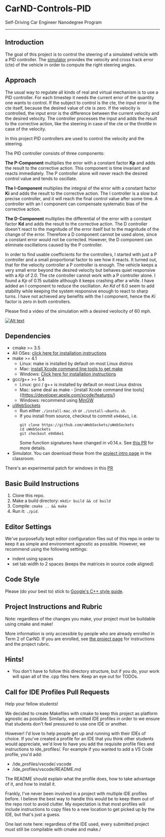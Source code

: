 # CarND-Controls-PID
Self-Driving Car Engineer Nanodegree Program

---

## Introduction

The goal of this project is to control the steering of a simulated vehicle with a PID controller. The [simulator](https://github.com/udacity/self-driving-car-sim/releases) provides the velocity and cross track error (cte) of the vehicle in order to compute the right steering angles.

## Approach

The usual way to regulate all kinds of real and virtual mechanism is to use a PID controller. For each timestep it needs the current error of the quantity one wants to control. If the subject to control is the cte, the input error is the cte itself, because the desired value of cte is zero. If the velocity is controlled, the input error is the difference between the current velocity and the desired velocity. The controller processes the input and adds the result to the corrective action, like the steering in case of the cte or the throttle in case of the velocity.

In this project PID controllers are used to control the velocity and the steering.

The PID controller consists of three components:

__The P-Component__ multiplies the error with a constant factor __Kp__ and adds the result to the corrective action. This component is time invariant and reacts immediately. The P controller alone will never reach the desired control value and tends to oscillate.

__The I-Component__ multiplies the integral of the error with a constant factor __Ki__ and adds the result to the corrective action. The I controller is a slow but precise controller, and it will reach the final control value after some time. A controller with an I component can compensate systematic bias of the corrective action.

__The D-Component__ multiplies the differential of the error with a constant factor __Kd__ and adds the result to the corrective action. The D controller doesn't react to the magnitude of the error itself but to the magnitude of the change of the error. Therefore a D component cannot be used alone, since a constant error would not be corrected. However, the D component can eliminate oscillations caused by the P controller.

In order to find usable coefficients for the controllers, I started with just a P controller and a small proportional factor to see how it reacts. It turned out, that for the velocity controller a P controller is enough. The vehicle keeps a very small error beyond the desired velocity but behaves quiet responsive with a _Kp_ of 2.0. The cte controller cannot work with a P controller alone. I found a _Kp_ of 0.15 suitable although it keeps crashing after a while. I have added an I component to reduce the oscillation. An _Kd_ of 6.0 seem to add stability while keeping the system responsive enough to react to sharp turns. I have not achieved any benefits with the I component, hence the _Ki_ factor is zero in both controllers.

Please find a video of the simulation with a desired veolocity of 60 mph.

[![Alt text](https://img.youtube.com/vi/BRMzkA-LSgw/0.jpg)](https://www.youtube.com/watch?v=BRMzkA-LSgw)

## Dependencies

* cmake >= 3.5
 * All OSes: [click here for installation instructions](https://cmake.org/install/)
* make >= 4.1
  * Linux: make is installed by default on most Linux distros
  * Mac: [install Xcode command line tools to get make](https://developer.apple.com/xcode/features/)
  * Windows: [Click here for installation instructions](http://gnuwin32.sourceforge.net/packages/make.htm)
* gcc/g++ >= 5.4
  * Linux: gcc / g++ is installed by default on most Linux distros
  * Mac: same deal as make - [install Xcode command line tools]((https://developer.apple.com/xcode/features/)
  * Windows: recommend using [MinGW](http://www.mingw.org/)
* [uWebSockets](https://github.com/uWebSockets/uWebSockets)
  * Run either `./install-mac.sh` or `./install-ubuntu.sh`.
  * If you install from source, checkout to commit `e94b6e1`, i.e.
    ```
    git clone https://github.com/uWebSockets/uWebSockets 
    cd uWebSockets
    git checkout e94b6e1
    ```
    Some function signatures have changed in v0.14.x. See [this PR](https://github.com/udacity/CarND-MPC-Project/pull/3) for more details.
* Simulator. You can download these from the [project intro page](https://github.com/udacity/self-driving-car-sim/releases) in the classroom.

There's an experimental patch for windows in this [PR](https://github.com/udacity/CarND-PID-Control-Project/pull/3)

## Basic Build Instructions

1. Clone this repo.
2. Make a build directory: `mkdir build && cd build`
3. Compile: `cmake .. && make`
4. Run it: `./pid`. 

## Editor Settings

We've purposefully kept editor configuration files out of this repo in order to
keep it as simple and environment agnostic as possible. However, we recommend
using the following settings:

* indent using spaces
* set tab width to 2 spaces (keeps the matrices in source code aligned)

## Code Style

Please (do your best to) stick to [Google's C++ style guide](https://google.github.io/styleguide/cppguide.html).

## Project Instructions and Rubric

Note: regardless of the changes you make, your project must be buildable using
cmake and make!

More information is only accessible by people who are already enrolled in Term 2
of CarND. If you are enrolled, see [the project page](https://classroom.udacity.com/nanodegrees/nd013/parts/40f38239-66b6-46ec-ae68-03afd8a601c8/modules/f1820894-8322-4bb3-81aa-b26b3c6dcbaf/lessons/e8235395-22dd-4b87-88e0-d108c5e5bbf4/concepts/6a4d8d42-6a04-4aa6-b284-1697c0fd6562)
for instructions and the project rubric.

## Hints!

* You don't have to follow this directory structure, but if you do, your work
  will span all of the .cpp files here. Keep an eye out for TODOs.

## Call for IDE Profiles Pull Requests

Help your fellow students!

We decided to create Makefiles with cmake to keep this project as platform
agnostic as possible. Similarly, we omitted IDE profiles in order to we ensure
that students don't feel pressured to use one IDE or another.

However! I'd love to help people get up and running with their IDEs of choice.
If you've created a profile for an IDE that you think other students would
appreciate, we'd love to have you add the requisite profile files and
instructions to ide_profiles/. For example if you wanted to add a VS Code
profile, you'd add:

* /ide_profiles/vscode/.vscode
* /ide_profiles/vscode/README.md

The README should explain what the profile does, how to take advantage of it,
and how to install it.

Frankly, I've never been involved in a project with multiple IDE profiles
before. I believe the best way to handle this would be to keep them out of the
repo root to avoid clutter. My expectation is that most profiles will include
instructions to copy files to a new location to get picked up by the IDE, but
that's just a guess.

One last note here: regardless of the IDE used, every submitted project must
still be compilable with cmake and make./
